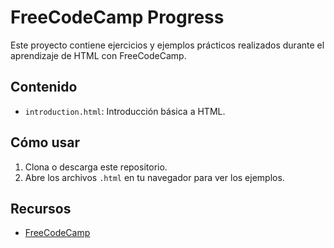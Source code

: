 # FreeCodeCamp Progress

Este proyecto contiene ejercicios y ejemplos prácticos realizados durante el aprendizaje de HTML con FreeCodeCamp.

## Contenido

- `introduction.html`: Introducción básica a HTML.

## Cómo usar

1. Clona o descarga este repositorio.
2. Abre los archivos `.html` en tu navegador para ver los ejemplos.

## Recursos

- [FreeCodeCamp](https://www.freecodecamp.org/)
